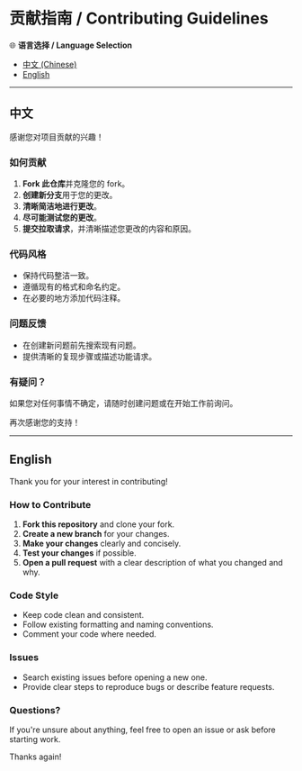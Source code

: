 # 贡献指南 / Contributing Guidelines

🌐 **语言选择 / Language Selection**
- [中文 (Chinese)](#中文)
- [English](#english)

---

## 中文

感谢您对项目贡献的兴趣！

### 如何贡献

1. **Fork 此仓库**并克隆您的 fork。
2. **创建新分支**用于您的更改。
3. **清晰简洁地进行更改**。
4. **尽可能测试您的更改**。
5. **提交拉取请求**，并清晰描述您更改的内容和原因。

### 代码风格

- 保持代码整洁一致。
- 遵循现有的格式和命名约定。
- 在必要的地方添加代码注释。

### 问题反馈

- 在创建新问题前先搜索现有问题。
- 提供清晰的复现步骤或描述功能请求。

### 有疑问？

如果您对任何事情不确定，请随时创建问题或在开始工作前询问。

再次感谢您的支持！

---

## English

Thank you for your interest in contributing!

### How to Contribute

1. **Fork this repository** and clone your fork.
2. **Create a new branch** for your changes.
3. **Make your changes** clearly and concisely.
4. **Test your changes** if possible.
5. **Open a pull request** with a clear description of what you changed and why.

### Code Style

- Keep code clean and consistent.
- Follow existing formatting and naming conventions.
- Comment your code where needed.

### Issues

- Search existing issues before opening a new one.
- Provide clear steps to reproduce bugs or describe feature requests.

### Questions?

If you're unsure about anything, feel free to open an issue or ask before starting work.

Thanks again!
